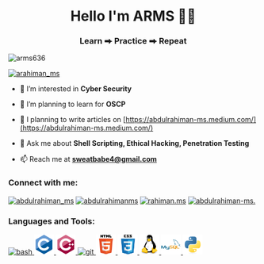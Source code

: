 <h1 align="center">Hello I'm ARMS 👨‍💻</h1>
<h3 align="center">Learn ⮕ Practice ⮕ Repeat</h3>

<p align="left"> <img src="https://komarev.com/ghpvc/?username=arms63&label=Profile%20views&color=008ae6&style=flat-square" alt="arms636" /> </p>

<p align="left"> <a href="https://twitter.com/arahiman_ms" target="blank"><img src="https://img.shields.io/twitter/follow/arahiman_ms?logo=twitter&style=for-the-badge" alt="arahiman_ms" /></a> </p>

- 👀 I’m interested in **Cyber Security**
 
- 🌱 I’m planning to learn for **OSCP**
 
- 📝 I planning to write articles on [https://abdulrahiman-ms.medium.com/](https://abdulrahiman-ms.medium.com/)

- 💬 Ask me about **Shell Scripting, Ethical Hacking, Penetration Testing**

- 📫 Reach me at **sweatbabe4@gmail.com**

<h3 align="left">Connect with me:</h3>
<p align="left">
<a href="https://twitter.com/abdulrahiman_ms" target="blank"><img align="center" src="https://cdn.jsdelivr.net/npm/simple-icons@3.0.1/icons/twitter.svg" alt="abdulrahiman_ms" height="30" width="40" /></a>
<a href="https://linkedin.com/in/abdulrahimanms" target="blank"><img align="center" src="https://cdn.jsdelivr.net/npm/simple-icons@3.0.1/icons/linkedin.svg" alt="abdulrahimanms" height="30" width="40" /></a>
<a href="https://fb.com/rahiman.ms" target="blank"><img align="center" src="https://cdn.jsdelivr.net/npm/simple-icons@3.0.1/icons/facebook.svg" alt="rahiman.ms" height="30" width="40" /></a>
<a href="https://abdulrahiman-ms.medium.com/" target="blank"><img align="center" src="https://cdn.jsdelivr.net/npm/simple-icons@3.0.1/icons/medium.svg" alt="abdulrahiman-ms." height="30" width="40" /></a>
</p>

<h3 align="left">Languages and Tools:</h3>
<p align="left"> <a href="https://www.gnu.org/software/bash/" target="_blank"> <img src="https://www.vectorlogo.zone/logos/gnu_bash/gnu_bash-icon.svg" alt="bash" width="40" height="40"/> </a> <a href="https://www.cprogramming.com/" target="_blank"> <img src="https://raw.githubusercontent.com/devicons/devicon/master/icons/c/c-original.svg" alt="c" width="40" height="40"/> </a> <a href="https://www.w3schools.com/cpp/" target="_blank"> <img src="https://raw.githubusercontent.com/devicons/devicon/master/icons/cplusplus/cplusplus-original.svg" alt="cplusplus" width="40" height="40"/> </a> <a href="https://git-scm.com/" target="_blank"> <img src="https://www.vectorlogo.zone/logos/git-scm/git-scm-icon.svg" alt="git" width="40" height="40"/> </a> <a href="https://www.w3.org/html/" target="_blank"> <img src="https://raw.githubusercontent.com/devicons/devicon/master/icons/html5/html5-original-wordmark.svg" alt="html5" width="40" height="40"/> </a> <a href="https://www.w3.org/Style/CSS/software" target="_blank"> <img src="https://raw.githubusercontent.com/github/explore/80688e429a7d4ef2fca1e82350fe8e3517d3494d/topics/css/css.png" width="40" height="40"/> </a> <a href="https://www.linux.org/" target="_blank"> <img src="https://raw.githubusercontent.com/devicons/devicon/master/icons/linux/linux-original.svg" alt="linux" width="40" height="40"/> </a> <a href="https://www.mysql.com/" target="_blank"> <img src="https://raw.githubusercontent.com/devicons/devicon/master/icons/mysql/mysql-original-wordmark.svg" alt="mysql" width="40" height="40"/> </a> <a href="https://www.python.org" target="_blank"> <img src="https://raw.githubusercontent.com/devicons/devicon/master/icons/python/python-original.svg" alt="python" width="40" height="40"/> </a> </p>
